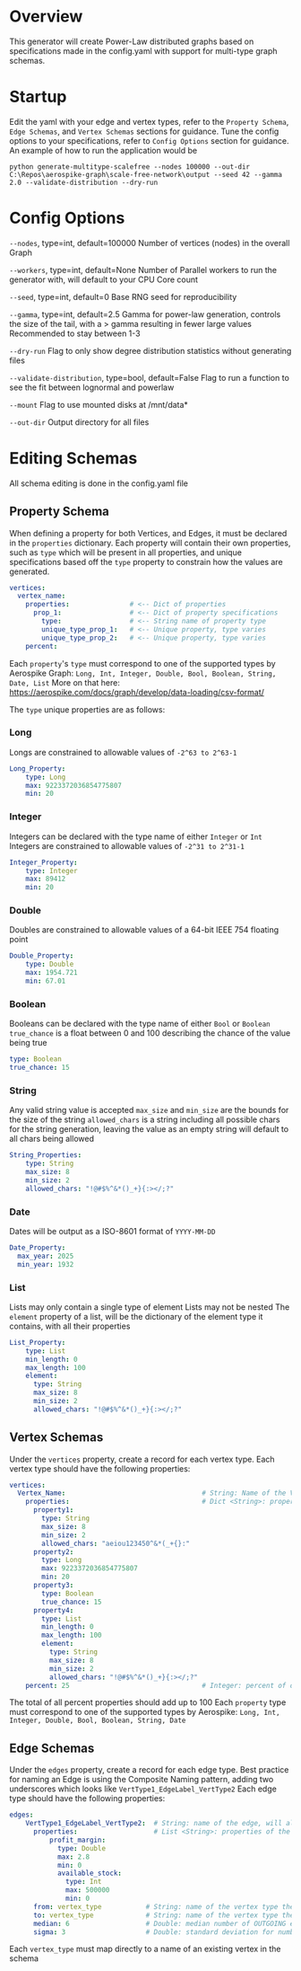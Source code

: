 # Overview
This generator will create Power-Law distributed graphs based on specifications made in the config.yaml
with support for multi-type graph schemas.

# Startup
Edit the yaml with your edge and vertex types, refer to the `Property Schema`, `Edge Schemas`, and `Vertex Schemas` sections for guidance.
Tune the config options to your specifications, refer to `Config Options` section for guidance.
An example of how to run the application would be
```shell 
python generate-multitype-scalefree --nodes 100000 --out-dir C:\Repos\aerospike-graph\scale-free-network\output --seed 42 --gamma 2.0 --validate-distribution --dry-run
```
# Config Options
`--nodes`, type=int, default=100000
Number of vertices (nodes) in the overall Graph

`--workers`, type=int, default=None
Number of Parallel workers to run the generator with, will default to your CPU Core count

`--seed`, type=int, default=0
Base RNG seed for reproducibility

`--gamma`, type=int, default=2.5
Gamma for power-law generation, controls the size of the tail, with a > gamma  resulting in fewer large values
Recommended to stay between 1-3

`--dry-run`
Flag to only show degree distribution statistics without generating files

`--validate-distribution`, type=bool, default=False
Flag to run a function to see the fit between lognormal and powerlaw

`--mount`
Flag to use mounted disks at /mnt/data*

`--out-dir`
Output directory for all files
# Editing Schemas
All schema editing is done in the config.yaml file

## Property Schema
When defining a property for both Vertices, and Edges, it must be declared in the `properties` dictionary.
Each property will contain their own properties, such as `type` which will be present in all properties, and
unique specifications based off the `type` property to constrain how the values are generated.
```yaml
vertices:
  vertex_name:
    properties:               # <-- Dict of properties
      prop_1:                 # <-- Dict of property specifications
        type:                 # <-- String name of property type
        unique_type_prop_1:   # <-- Unique property, type varies
        unique_type_prop_2:   # <-- Unique property, type varies
    percent:
```
Each `property`'s `type` must correspond to one of the supported types by Aerospike Graph:
`Long, Int, Integer, Double, Bool, Boolean, String, Date, List`
More on that here: https://aerospike.com/docs/graph/develop/data-loading/csv-format/

The `type` unique properties are as follows:

### Long
Longs are constrained to allowable values of `-2^63 to 2^63-1`
```yaml
Long_Property:
    type: Long
    max: 9223372036854775807
    min: 20
```
### Integer
Integers can be declared with the type name of either `Integer` or `Int`
Integers are constrained to allowable values of `-2^31 to 2^31-1`
```yaml
Integer_Property:
    type: Integer
    max: 89412
    min: 20
```
### Double
Doubles are constrained to allowable values of a 64-bit IEEE 754 floating point
```yaml
Double_Property:
    type: Double
    max: 1954.721
    min: 67.01
```
### Boolean
Booleans can be declared with the type name of either `Bool` or `Boolean`
`true_chance` is a float between 0 and 100 describing the chance of the value being true
```yaml
type: Boolean
true_chance: 15
```
### String
Any valid string value is accepted
`max_size` and `min_size` are the bounds for the size of the string
`allowed_chars` is a string including all possible chars for the string generation, leaving the value as an empty string will default to all chars being allowed
```yaml
String_Properties:
    type: String
    max_size: 8
    min_size: 2
    allowed_chars: "!@#$%^&*()_+}{:></;?"
```
### Date
Dates will be output as a ISO-8601 format of `YYYY-MM-DD`
```yaml
Date_Property:
  max_year: 2025
  min_year: 1932
```
### List
Lists may only contain a single type of element
Lists may not be nested
The `element` property of a list, will be the dictionary of the element type it contains, with all their properties
```yaml
List_Property:
    type: List
    min_length: 0
    max_length: 100
    element:
      type: String
      max_size: 8
      min_size: 2
      allowed_chars: "!@#$%^&*()_+}{:></;?"
```

## Vertex Schemas
Under the `vertices` property, create a record for each vertex type.
Each vertex type should have the following properties:
```YAML
vertices:
  Vertex_Name:                                  # String: Name of the Vertex, this will also be the folder name
    properties:                                 # Dict <String>: properties of the edge
      property1:
        type: String
        max_size: 8
        min_size: 2
        allowed_chars: "aeiou123450^&*(_+{}:"
      property2:
        type: Long
        max: 9223372036854775807
        min: 20
      property3:
        type: Boolean
        true_chance: 15
      property4:
        type: List
        min_length: 0
        max_length: 100
        element:
          type: String
          max_size: 8
          min_size: 2
          allowed_chars: "!@#$%^&*()_+}{:></;?"
    percent: 25                                 # Integer: percent of overall node count        
```

The total of all percent properties should add up to 100
Each `property` type must correspond to one of the supported types by Aerospike:
`Long, Int, Integer, Double, Bool, Boolean, String, Date`
## Edge Schemas
Under the `edges` property, create a record for each edge type.
Best practice for naming an Edge is using the Composite Naming pattern, adding two underscores which looks like 
`VertType1_EdgeLabel_VertType2`
Each edge type should have the following properties:
```yaml
edges:
    VertType1_EdgeLabel_VertType2:  # String: name of the edge, will also be the folder name
      properties:                   # List <String>: properties of the edge
          profit_margin:
            type: Double
            max: 2.8
            min: 0
            available_stock:
              type: Int
              max: 500000
              min: 0
      from: vertex_type           # String: name of the vertex type the edge will come from
      to: vertex_type             # String: name of the vertex type the edge will go to
      median: 6                   # Double: median number of OUTGOING edges, meaning going from each FROM vertex
      sigma: 3                    # Double: standard deviation for number of outgoing edges
```
Each `vertex_type` must map directly to a name of an existing vertex in the schema